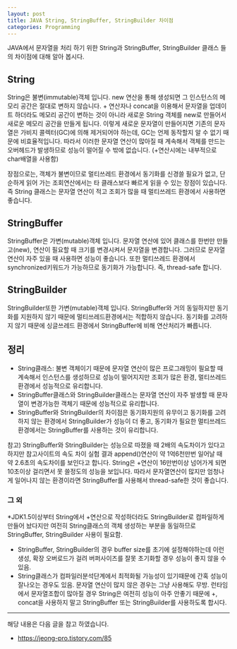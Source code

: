 ```yaml
---
layout: post
title: JAVA String, StringBuffer, StringBuilder 차이점
categories: Programming
---
```


JAVA에서 문자열을 처리 하기 위한 String과 StringBuffer, StringBuilder 클래스 들의 차이점에 대해 알아 봅시다.

## String

String은 불변(immutable)객체 입니다. new 연산을 통해 생성되면 그 인스턴스의 메모리 공간은 절대로 변하지 않습니다. + 연산자나 concat을 이용해서 문자열을 업데이트 하더라도 메모리 공간이 변하는 것이 아니라 새로운 String 객체를 new로 만들어서 새로운 메모리 공간을 만들게 됩니다. 이렇게 새로운 문자열이 만들어지면 기존의 문자열은 가비지 콜렉터(GC)에 의해 제거되어야 하는데, GC는 언제 동작할지 알 수 없기 때문에 비효율적입니다. 따라서 이러한 문자열 연산이 많아질 때 계속해서 객체를 만드는 오버헤드가 발생하므로 성능이 떨어질 수 밖에 없습니다. (+연산시에는 내부적으로 char배열을 사용함)

장점으로는, 객체가 불변이므로 멀티쓰레드 환경에서 동기화를 신경쓸 필요가 없고, 단순하게 읽어 가는 조회연산에서는 타 클래스보다 빠르게 읽을 수 있는 장점이 있습니다. 즉 String 클래스는 문자열 연산이 적고 조회가 많을 때 멀티쓰레드 환경에서 사용하면 좋습니다.

## StringBuffer

StringBuffer은 가변(mutable)객체 입니다. 문자열 연산에 있어 클래스를 한번만 만들고(new), 연산이 필요할 때 크기를 변경시켜서 문자열을 변경합니다. 그러므로 문자열 연산이 자주 있을 때 사용하면 성능이 좋습니다. 또한 멀티쓰레드 환경에서 synchronized키워드가 가능하므로 동기화가 가능합니다. 즉, thread-safe 합니다.

## StringBuilder

StringBuilder또한 가변(mutable)객체 입니다. StringBuffer와 거의 동일하지만 동기화를 지원하지 않기 때문에 멀티쓰레드환경에서는 적합하지 않습니다. 동기화를 고려하지 않기 때문에 싱글쓰레드 환경에서 StringBuffer에 비해 연산처리가 빠릅니다.

## 정리

- String클래스: 불변 객체이기 때문에 문자열 연산이 많은 프로그래밍이 필요할 때 계속해서 인스턴스를 생성하므로 성능이 떨어지지만 조회가 많은 환경, 멀티쓰레드 환경에서 성능적으로 유리합니다.
- StringBuffer클래스와 StringBuilder클래스는 문자열 연산이 자주 발생할 때 문자열이 변경가능한 객체기 때문에 성능적으로 유리합니다.
- StringBuffer와 StringBuilder의 차이점은 동기화지원의 유무이고 동기화를 고려하지 않는 환경에서 StringBuilder가 성능이 더 좋고, 동기화가 필요한 멀티쓰레드 환경에서는 StringBuffer를 사용하는 것이 유리합니다.

참고) StringBuffer와 StringBuilder는 성능으로 따졌을 때 2배의 속도차이가 있다고 하지만 참고사이트의 속도 차이 실험 결과 append()연산이 약 1억6천만번 일어날 때 약 2.6초의 속도차이를 보인다고 합니다. String은 +연산이 16만번이상 넘어가게 되면 10초이상 걸리면서 못 쓸정도의 성능을 보입니다. 따라서 문자열연산이 많지만 엄청나게 일어나지 않는 환경이라면 StringBuffer를 사용해서 thread-safe한 것이 좋습니다.

### 그 외

\*JDK1.5이상부터 String에서 +연산으로 작성하더라도 StringBuilder로 컴파일하게 만들어 놨다지만 여전히 String클래스의 객체 생성하는 부분을 동일하므로 StringBuffer, StringBuilder 사용이 필요함.

- StringBuffer, StringBuilder의 경우 buffer size를 초기에 설정해야하는데 이런 생성, 확장 오버로드가 걸려 버퍼사이즈를 잘못 초기화할 경우 성능이 좋지 않을 수 있음.
- String클래스가 컴파일러분석단계에서 최적화될 가능성이 있기때문에 간혹 성능이 잘나오는 경우도 있음. 문자열 연산이 많지 않은 경우는 그냥 사용해도 무방. 런타임에서 문자열조합이 많아질 경우 String은 여전히 성능이 아주 안좋기 때문에 +, concat을 사용하지 말고 StringBuffer 또는 StringBuilder를 사용하도록 합시다.

---

해당 내용은 다음 글을 참고 하였습니다.

- https://jeong-pro.tistory.com/85
